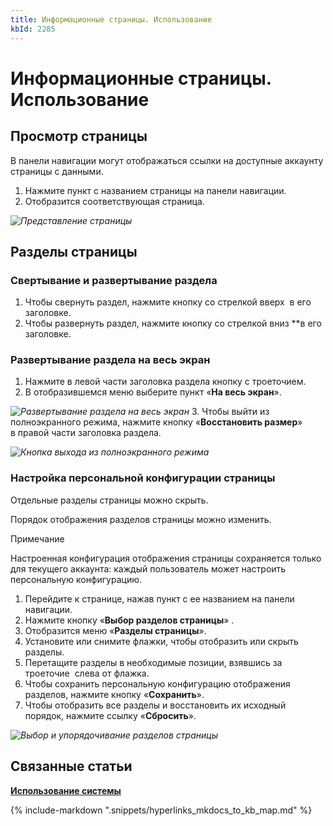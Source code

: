 ```yaml
---
title: Информационные страницы. Использование
kbId: 2285
---
```


# Информационные страницы. Использование

## Просмотр страницы

В панели навигации могут отображаться ссылки на доступные аккаунту страницы с данными.

1. Нажмите пункт с названием страницы на панели навигации.
2. Отобразится соответствующая страница.

_![Представление страницы](https://kb.comindware.ru/assets/img_64e4ab2421da6.png)_

## Разделы страницы

### Свертывание и развертывание раздела

1. Чтобы свернуть раздел, нажмите кнопку со стрелкой вверх *‌* в его заголовке.
2. Чтобы развернуть раздел, нажмите кнопку со стрелкой вниз *‌*в его заголовке.

### Развертывание раздела на весь экран

1. Нажмите в левой части заголовка раздела кнопку с троеточием.
2. В отобразившемся меню выберите пункт «**На весь экран**».

_![Развертывание раздела на весь экран](https://kb.comindware.ru/assets/img_64e4b509845c8.png)_
3. Чтобы выйти из полноэкранного режима, нажмите кнопку «**Восстановить размер**» *‌* в правой части заголовка раздела.

_![Кнопка выхода из полноэкранного режима](https://kb.comindware.ru/assets/img_64e4b856a83a1.png)_

### Настройка персональной конфигурации страницы

Отдельные разделы страницы можно скрыть.

Порядок отображения разделов страницы можно изменить.

Примечание

Настроенная конфигурация отображения страницы сохраняется только для текущего аккаунта: каждый пользователь может настроить персональную конфигурацию.

1. Перейдите к странице, нажав пункт с ее названием на панели навигации.
2. Нажмите кнопку «**Выбор разделов страницы**» *‌*.
3. Отобразится меню «**Разделы страницы**».
4. Установите или снимите флажки, чтобы отобразить или скрыть разделы.
5. Перетащите разделы в необходимые позиции, взявшись за троеточие ***‌*** слева от флажка.
6. Чтобы сохранить персональную конфигурацию отображения разделов, нажмите кнопку «**Сохранить**».
7. Чтобы отобразить все разделы и восстановить их исходный порядок, нажмите ссылку «**Сбросить**».

_![Выбор и упорядочивание разделов страницы](https://kb.comindware.ru/assets/img_64e4b4f7a0a0d.png)_

## Связанные статьи

**[Использование системы](https://kb.comindware.ru/category.php?id=441)**



{% include-markdown ".snippets/hyperlinks_mkdocs_to_kb_map.md" %}
